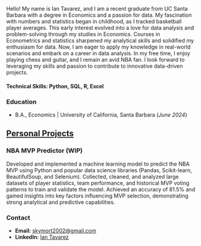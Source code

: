 
Hello! My name is Ian Tavarez, and I am a recent graduate from UC Santa Barbara with a degree in Economics and a passion for data. My fascination with numbers and statistics began in childhood, as I tracked basketball player averages. This early interest evolved into a love for data analysis and problem-solving through my studies in Economics. Courses in Econometrics and statistics sharpened my analytical skills and solidified my enthusiasm for data. Now, I am eager to apply my knowledge in real-world scenarios and embark on a career in data analysis. In my free time, I enjoy playing chess and guitar, and I remain an avid NBA fan. I look forward to leveraging my skills and passion to contribute to innovative data-driven projects. 

#### Technical Skills: Python, SQL, R, Excel

### Education 
- B.A., Economics | University of California, Santa Barbara (_June 2024_)

## [Personal Projects](project-nba-mvp-predictor/README.md)
### NBA MVP Predictor (WIP)


Developed and implemented a machine learning model to predict the NBA MVP using Python and popular data science libraries (Pandas, Scikit-learn, BeautifulSoup, and Selenium). Collected, cleaned, and analyzed large datasets of player statistics, team performance, and historical MVP voting patterns to train and validate the model. Achieved an accuracy of 81.5% and gained insights into key factors influencing MVP selection, demonstrating strong analytical and predictive capabilities.

### Contact
- **Email:** skymort2002@gmail.com
- **LinkedIn:** [Ian Tavarez](https://www.linkedin.com/in/ian-tavarez/)
